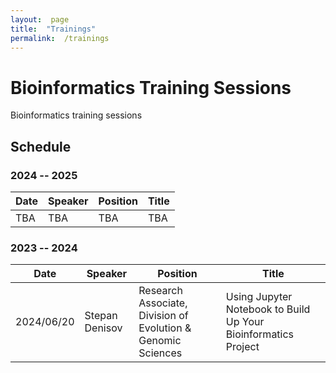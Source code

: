 ```yaml
---
layout:  page
title:  "Trainings"
permalink:  /trainings
---
```


Bioinformatics Training Sessions
================================


Bioinformatics training sessions

Schedule
--------


### 2024 -- 2025

| Date | Speaker | Position | Title |
| ---- | ------- | -------- | ----- |
| TBA | TBA | TBA | TBA |


### 2023 -- 2024

| Date | Speaker | Position | Title |
| ---- | ------- | -------- | ----- |
| 2024/06/20 | Stepan Denisov | Research Associate, Division of Evolution & Genomic Sciences | Using Jupyter Notebook to Build Up Your Bioinformatics Project |




